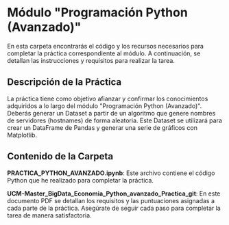 # Módulo "Programación Python (Avanzado)"
En esta carpeta encontrarás el código y los recursos necesarios para completar la práctica correspondiente al módulo. A continuación, se detallan las instrucciones y requisitos para realizar la tarea.

## Descripción de la Práctica
La práctica tiene como objetivo afianzar y confirmar los conocimientos adquiridos a lo largo del módulo "Programación Python (Avanzado)". Deberás generar un Dataset a partir de un algoritmo que genere nombres de servidores (hostnames) de forma aleatoria. Este Dataset se utilizará para crear un DataFrame de Pandas y generar una serie de gráficos con Matplotlib.

## Contenido de la Carpeta
**PRACTICA_PYTHON_AVANZADO.ipynb**: Este archivo contiene el código Python que he realizado para completar la práctica.

**UCM-Master_BigData_Economia_Python_avanzado_Practica_git**: En este documento PDF se detallan los requisitos y las puntuaciones asignadas a cada parte de la práctica. Asegúrate de seguir cada paso para completar la tarea de manera satisfactoria.
